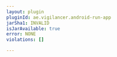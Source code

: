 ```yaml
---
layout: plugin
pluginId: ae.vigilancer.android-run-app
jarSha1: INVALID
isJarAvailable: true
error: NONE
violations: []

---
```

